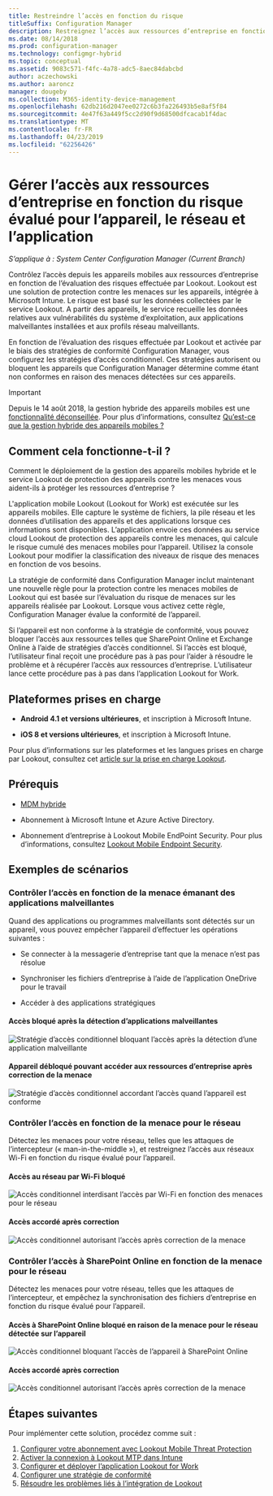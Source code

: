 ```yaml
---
title: Restreindre l’accès en fonction du risque
titleSuffix: Configuration Manager
description: Restreignez l’accès aux ressources d’entreprise en fonction du risque évalué pour l’appareil, le réseau et l’application.
ms.date: 08/14/2018
ms.prod: configuration-manager
ms.technology: configmgr-hybrid
ms.topic: conceptual
ms.assetid: 9083c571-f4fc-4a78-adc5-8aec84dabcbd
author: aczechowski
ms.author: aaroncz
manager: dougeby
ms.collection: M365-identity-device-management
ms.openlocfilehash: 62db216d2047ee0272c6b3fa226493b5e8af5f84
ms.sourcegitcommit: 4e47f63a449f5cc2d90f9d68500dfcacab1f4dac
ms.translationtype: MT
ms.contentlocale: fr-FR
ms.lasthandoff: 04/23/2019
ms.locfileid: "62256426"
---
```

# <a name="manage-access-to-company-resource-based-on-device-network-and-application-risk"></a>Gérer l’accès aux ressources d’entreprise en fonction du risque évalué pour l’appareil, le réseau et l’application

*S’applique à : System Center Configuration Manager (Current Branch)*

Contrôlez l’accès depuis les appareils mobiles aux ressources d’entreprise en fonction de l’évaluation des risques effectuée par Lookout. Lookout est une solution de protection contre les menaces sur les appareils, intégrée à Microsoft Intune. Le risque est basé sur les données collectées par le service Lookout. A partir des appareils, le service recueille les données relatives aux vulnérabilités du système d’exploitation, aux applications malveillantes installées et aux profils réseau malveillants. 

En fonction de l’évaluation des risques effectuée par Lookout et activée par le biais des stratégies de conformité Configuration Manager, vous configurez les stratégies d’accès conditionnel. Ces stratégies autorisent ou bloquent les appareils que Configuration Manager détermine comme étant non conformes en raison des menaces détectées sur ces appareils.

> [!Important]  
> Depuis le 14 août 2018, la gestion hybride des appareils mobiles est une [fonctionnalité déconseillée](/sccm/core/plan-design/changes/deprecated/removed-and-deprecated-cmfeatures). Pour plus d’informations, consultez [Qu’est-ce que la gestion hybride des appareils mobiles ?](/sccm/mdm/understand/hybrid-mobile-device-management)<!--Intune feature 2683117-->  



## <a name="how-does-it-work"></a>Comment cela fonctionne-t-il ?

Comment le déploiement de la gestion des appareils mobiles hybride et le service Lookout de protection des appareils contre les menaces vous aident-ils à protéger les ressources d’entreprise ?

L'application mobile Lookout (Lookout for Work) est exécutée sur les appareils mobiles. Elle capture le système de fichiers, la pile réseau et les données d’utilisation des appareils et des applications lorsque ces informations sont disponibles. L’application envoie ces données au service cloud Lookout de protection des appareils contre les menaces, qui calcule le risque cumulé des menaces mobiles pour l’appareil. Utilisez la console Lookout pour modifier la classification des niveaux de risque des menaces en fonction de vos besoins.  

La stratégie de conformité dans Configuration Manager inclut maintenant une nouvelle règle pour la protection contre les menaces mobiles de Lookout qui est basée sur l’évaluation du risque de menaces sur les appareils réalisée par Lookout. Lorsque vous activez cette règle, Configuration Manager évalue la conformité de l’appareil.

Si l’appareil est non conforme à la stratégie de conformité, vous pouvez bloquer l’accès aux ressources telles que SharePoint Online et Exchange Online à l’aide de stratégies d’accès conditionnel. Si l’accès est bloqué, l’utilisateur final reçoit une procédure pas à pas pour l’aider à résoudre le problème et à récupérer l’accès aux ressources d’entreprise. L’utilisateur lance cette procédure pas à pas dans l’application Lookout for Work.



## <a name="supported-platforms"></a>Plateformes prises en charge

- **Android 4.1 et versions ultérieures**, et inscription à Microsoft Intune.  

- **iOS 8 et versions ultérieures**, et inscription à Microsoft Intune.  


Pour plus d’informations sur les plateformes et les langues prises en charge par Lookout, consultez cet [article sur la prise en charge Lookout](https://personal.support.lookout.com/hc/articles/114094140253).



## <a name="prerequisites"></a>Prérequis

- [MDM hybride](/sccm/mdm/understand/hybrid-mobile-device-management)  

- Abonnement à Microsoft Intune et Azure Active Directory.  

- Abonnement d’entreprise à Lookout Mobile EndPoint Security. Pour plus d’informations, consultez [Lookout Mobile Endpoint Security](https://www.lookout.com/products/mobile-endpoint-security).  



## <a name="example-scenarios"></a>Exemples de scénarios


### <a name="control-access-based-on-threat-from-malicious-apps"></a>Contrôler l’accès en fonction de la menace émanant des applications malveillantes

Quand des applications ou programmes malveillants sont détectés sur un appareil, vous pouvez empêcher l’appareil d’effectuer les opérations suivantes :

- Se connecter à la messagerie d’entreprise tant que la menace n’est pas résolue  

- Synchroniser les fichiers d’entreprise à l’aide de l’application OneDrive pour le travail  

- Accéder à des applications stratégiques  

#### <a name="access-blocked-when-malicious-apps-are-detected"></a>Accès bloqué après la détection d’applications malveillantes

![Stratégie d’accès conditionnel bloquant l’accès après la détection d’une application malveillante](media/config-mgr-maliciousapps_blocked.png)

#### <a name="device-unblocked-and-is-able-to-access-company-resources-when-the-threat-is-remediated"></a>Appareil débloqué pouvant accéder aux ressources d’entreprise après correction de la menace

![Stratégie d’accès conditionnel accordant l’accès quand l’appareil est conforme](media/config-mgr-maliciousapps-unblocked.png)


### <a name="control-access-based-on-threat-to-network"></a>Contrôler l’accès en fonction de la menace pour le réseau

Détectez les menaces pour votre réseau, telles que les attaques de l’intercepteur (« man-in-the-middle »), et restreignez l’accès aux réseaux Wi-Fi en fonction du risque évalué pour l’appareil.

#### <a name="access-to-network-through-wifi-blocked"></a>Accès au réseau par Wi-Fi bloqué

![Accès conditionnel interdisant l’accès par Wi-Fi en fonction des menaces pour le réseau](media/config-mgr-network-wifi-blocked.png)

#### <a name="access-granted-on-remediation"></a>Accès accordé après correction

![Accès conditionnel autorisant l’accès après correction de la menace](media/config-mgr-network-wifi-unblocked.png)


### <a name="control-access-to-sharepoint-online-based-on-threat-to-network"></a>Contrôler l’accès à SharePoint Online en fonction de la menace pour le réseau

Détectez les menaces pour votre réseau, telles que les attaques de l’intercepteur, et empêchez la synchronisation des fichiers d’entreprise en fonction du risque évalué pour l’appareil.

#### <a name="access-blocked-sharepoint-online-based-on-network-threat-detected-on-the-device"></a>Accès à SharePoint Online bloqué en raison de la menace pour le réseau détectée sur l’appareil

![Accès conditionnel bloquant l’accès de l’appareil à SharePoint Online](media/config-mgr-network-spo-blocked.png)


#### <a name="access-granted-on-remediation"></a>Accès accordé après correction

![Accès conditionnel autorisant l’accès après correction de la menace](media/config-mgr-network-spo-unblocked.png)



## <a name="next-steps"></a>Étapes suivantes

Pour implémenter cette solution, procédez comme suit :  

1.  [Configurer votre abonnement avec Lookout Mobile Threat Protection](set-up-your-subscription-with-lookout.md)
2.  [Activer la connexion à Lookout MTP dans Intune](enable-lookout-connection-in-intune.md)
3.  [Configurer et déployer l’application Lookout for Work](configure-and-deploy-lookout-for-work-apps.md)
4.  [Configurer une stratégie de conformité](enable-device-threat-protection-rule-compliance-policy.md)
5.  [Résoudre les problèmes liés à l’intégration de Lookout](troubleshoot-lookout-integration.md)
